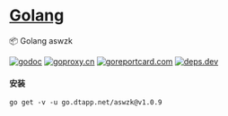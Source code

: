 <h1>
<a href="https://www.dtapp.net/">Golang</a>
</h1>

📦 Golang aswzk

[comment]: <> (go)
[![godoc](https://pkg.go.dev/badge/go.dtapp.net/aswzk?status.svg)](https://pkg.go.dev/go.dtapp.net/aswzk)
[![goproxy.cn](https://goproxy.cn/stats/go.dtapp.net/aswzk/badges/download-count.svg)](https://goproxy.cn/stats/go.dtapp.net/aswzk)
[![goreportcard.com](https://goreportcard.com/badge/go.dtapp.net/aswzk)](https://goreportcard.com/report/go.dtapp.net/aswzk)
[![deps.dev](https://img.shields.io/badge/deps-go-red.svg)](https://deps.dev/go/go.dtapp.net%2Faswzk)

#### 安装

```shell
go get -v -u go.dtapp.net/aswzk@v1.0.9
```
